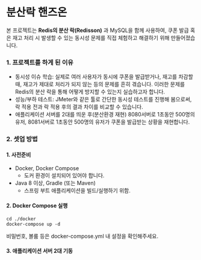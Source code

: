 # 분산락 핸즈온

본 프로젝트는 **Redis의 분산 락(Redisson)** 과 MySQL을 함께 사용하여, 쿠폰 발급 혹은 재고 처리 시 발생할 수 있는 동시성 문제를 직접 체험하고 해결하기 위해 만들어졌습니다.

### 1. 프로젝트를 하게 된 이유

- 동시성 이슈 학습: 실제로 여러 사용자가 동시에 쿠폰을 발급받거나, 재고를 차감할 때, 재고가 제대로 처리가 되지 않는 등의 문제를 흔히 겪습니다. 이러한 문제를 Redis의 분산 락을 통해 어떻게 방지할 수
  있는지 실습하고자 합니다.
- 성능/부하 테스트: JMeter와 같은 툴로 간단한 동시성 테스트를 진행해 봄으로써, 락 적용 전과 락 적용 후의 결과 차이를 비교할 수 있습니다.
- 애플리케이션 서버를 2대를 띄운 후(분산환경 재현) 8080서버로 1초동안 500명의 유저, 8081서버로 1초동안 500명의 유저가 쿠폰을 발급받는 상황을 재현합니다.

### 2. 셋업 방법

#### 1. 사전준비

- Docker, Docker Compose
    - 도커 환경이 설치되어 있어야 합니다.
- Java 8 이상, Gradle (또는 Maven)
    - 스프링 부트 애플리케이션을 빌드/실행하기 위함.

#### 2. Docker Compose 실행

```shell
cd ./docker
docker-compose up -d
```

비밀번호, 볼륨 등은 docker-compose.yml 내 설정을 확인해주세요.

#### 3. 애플리케이션 서버 2대 기동
